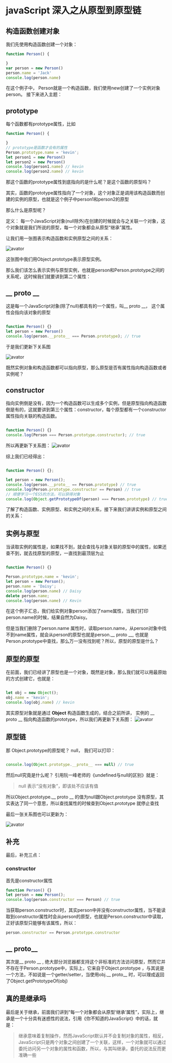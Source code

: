 # javaScript 深入之从原型到原型链

## 构造函数创建对象

我们先使用构造函数创建一个对象：

```js
function Person() {

}
var person = new Person()
person.name = 'Jack'
console.log(person.name)
```

在这个例子中， Person就是一个构造函数，我们使用new创建了一个实例对象person。
接下来进入主题：

## prototype

每个函数都有prototype属性，比如

```js
function Person() {

}
// prototype是函数才会有的属性
Person.prototype.name = 'kevin';
let person1 = new Person()
let person2 = new Person()
console.log(person1.name) // kevin
console.log(person2.name) // kevin

```

那这个函数的prototype属性到底指向的是什么呢？是这个函数的原型吗？

其实，函数的prototype属性指向了一个对象，这个对象正是调用该构造函数而创建的实例的原型，也就是这个例子中person1和person2的原型

那么什么是原型呢？

定义： 每一个JavaScript对象(null除外)在创建的时候就会与之关联一个对象，这个对象就是我们所说的原型，每一个对象都会从原型“继承”属性。

让我们用一张图表示构造函数和实例原型之间的关系：

![avator](./images/prototype2.png)

这张图中我们用Object.prototype表示原型实例。

那么我们该怎么表示实例与原型实例，也就是person和Person.prototype之间的关系呢，这时候我们就要讲到第二个属性：

## __ proto __

这是每一个JavaScript对象(除了null)都具有的一个属性，叫__ proto __， 这个属性会指向该对象的原型

```js

function Person() {}
let person = new Person()
console.log(person.__proto__ === Person.prototype); // true

```

于是我们更新下关系图

![avator](./images/prototype3.png)

既然实例对象和构造函数都可以指向原型，那么原型是否有属性指向构造函数或者实例呢？

## constructor

指向实例倒是没有，因为一个构造函数可以生成多个实例，但是原型指向构造函数倒是有的，这就要讲到第三个属性：constructor，每个原型都有一个constructor属性指向关联的构造函数。

```js

function Person() {}
console.log(Person === Person.prototype.constructor); // true

```

所以再更新下关系图：
![avator](./images/prototype4.png)

综上我们已经得出：

```js

function Person() {};

let person = new Person();
console.log(person.__proto__ == Person.prototype) // true
console.log(Person.prototype.constructor == Person) // true
// 顺便学习一个ES5的方法，可以获得对象
console.log(Object.getPrototypeOf(person) === Person.prototype) // true

```

了解了构造函数、实例原型、和实例之间的关系，接下来我们讲讲实例和原型之间的关系：

## 实例与原型

当读取实例的属性是，如果找不到，就会查找与对象关联的原型中的属性，如果还查不到，就去找原型的原型，一直找到最顶层为止

```js

function Person() {}

Person.prototype.name = 'kevin';
let person = new Person();
person.name = 'Daisy';
console.log(person.name) // Daisy
delete person.name;
console.log(person.name) // Kevin

```

在这个例子汇总，我们给实例对象person添加了name属性，当我们打印person.name的时候，结果自然为Daisy。

但是当我们删除了person.name 属性时，读取person.name，从person对象中找不到name属性，就会从person的原型也就是person.__ proto __, 也就是Person.prototype中查找，那么万一没有找到呢？所以，原型的原型是什么？

## 原型的原型

在前面，我们已经讲了原型也是一个对象，既然是对象，那么我们就可以用最原始的方式创建它，也就是：

```js

let obj = new Object();
obj.name = 'kevin';
console.log(obj.name) // kevin
```

其实原型对象就是通过 **Object** 构造函数生成的，结合之前所讲， 实例的 __ proto __ 指向构造函数的prototype，所以我们再更新下关系图：
![avator](./images/prototype5.png)

## 原型链

那 Object.prototype的原型呢？
null， 我们可以打印：

```js

console.log(Object.prototype.__proto__ === null) // true

```

然后null究竟是什么呢？
引用阮一峰老师的《undefined与null的区别》就是：
> null 表示“没有对象”，即该处不应该有值

所以Object.prototype.__ proto __ 的值为null跟Object.prototype 没有原型，其实表达了同一个意思，所以查找属性的时候查到Object.prototype 就停止查找

最后一张关系图也可以更新为：

![avator](./images/prototype6.png)

## 补充
最后，补充三点：

### constructor

首先是constructor属性

```js
function Person() {}
let person = new Person();
console.log(person.constructor === Person) // true

```

当获取person.constructor时，其实person中并没有constructor属性，当不能读取到constructor属性时会从person的原型，也就是Person.constructor中读取，正好该原型只能够有该属性，所以：

```js
person.constructor == Person.prototype.constructor
```

## __ proto__

其次是__ proto __ , 绝大部分浏览器都支持这个非标准的方法访问原型，然而它并不存在于Person.prototype中，实际上，它来自于Object.prototype ，与其说是一个方法，不如说是一个getter/setter，当使用obj.__ proto__ 时，可以理成返回了Object.getPrototypeOf(obj)

## 真的是继承吗

最后是关于继承，前面我们讲到“每一个对象都会从原型‘继承’属性”，实际上，继承是一个十分具有迷惑性的说法，引用《你不知道的JavaScript》中的话，就是：
> 继承意味着复制操作，然而JavaScript默认并不会复制对象的属性，相反，JavaScript只是两个对象之间创建了一个关联，这样，一个对象就可以通过委托访问另一个对象的属性和函数，所以，与其叫继承，委托的说法反而更准确一些


